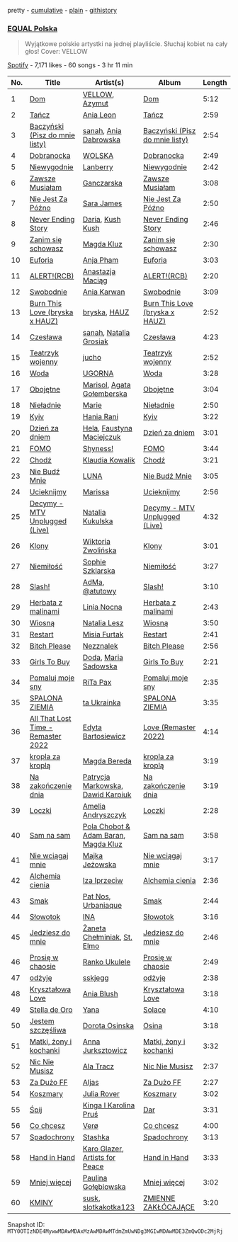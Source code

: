 pretty - [cumulative](/playlists/cumulative/37i9dQZF1DWWsiJMaq2jt5.md) - [plain](/playlists/plain/37i9dQZF1DWWsiJMaq2jt5) - [githistory](https://github.githistory.xyz/mackorone/spotify-playlist-archive/blob/main/playlists/plain/37i9dQZF1DWWsiJMaq2jt5)

### [EQUAL Polska](https://open.spotify.com/playlist/37i9dQZF1DWWsiJMaq2jt5)

> Wyjątkowe polskie artystki na jednej playliście\. Słuchaj kobiet na cały głos! Cover: VELLOW

[Spotify](https://open.spotify.com/user/spotify) - 7,171 likes - 60 songs - 3 hr 11 min

| No. | Title | Artist(s) | Album | Length |
|---|---|---|---|---|
| 1 | [Dom](https://open.spotify.com/track/0IiRYtbuHeDc0Qc6xmKKdz) | [VELLOW](https://open.spotify.com/artist/6AgwCEO5e232POV2Ec62cw), [Azymut](https://open.spotify.com/artist/43os6F0hxmWfqVHYfiemf8) | [Dom](https://open.spotify.com/album/3UGV4GCdfdp2CKD4uOW0DO) | 5:12 |
| 2 | [Tańcz](https://open.spotify.com/track/04m7QWM9A7D5zbeXB1xNGz) | [Ania Leon](https://open.spotify.com/artist/43QBxtuscxneLyKYYEFfEu) | [Tańcz](https://open.spotify.com/album/4vuE0t73GAmBl3n1dWqrpb) | 2:59 |
| 3 | [Baczyński \(Pisz do mnie listy\)](https://open.spotify.com/track/0Kz2t4BDb1RzAv3okGTne6) | [sanah](https://open.spotify.com/artist/0TMvoNR0AIJV138mHY6jdE), [Ania Dabrowska](https://open.spotify.com/artist/7008bv4QLo6eziuxszbjqO) | [Baczyński \(Pisz do mnie listy\)](https://open.spotify.com/album/0HXBIh4ab8Pxq0S4nz6w55) | 2:54 |
| 4 | [Dobranocka](https://open.spotify.com/track/6mr1MbbCrk2Hd711HgjMK3) | [WOLSKA](https://open.spotify.com/artist/6W535X9Sk4zYwdMeXQ8LwM) | [Dobranocka](https://open.spotify.com/album/4KQDJI3P4GOmCqv4v7Oz0H) | 2:49 |
| 5 | [Niewygodnie](https://open.spotify.com/track/7JrVYhUHUtbEi4FmJsiBup) | [Lanberry](https://open.spotify.com/artist/2t3aJxThQrMWaNJgqjMcU8) | [Niewygodnie](https://open.spotify.com/album/5FznQ9i5x2y9EFtGsanTgY) | 2:42 |
| 6 | [Zawsze Musiałam](https://open.spotify.com/track/0rC7kjwYyY1VjJmCmBHEHf) | [Ganczarska](https://open.spotify.com/artist/3q26cqbn7bDj4LfrDHg5xo) | [Zawsze Musiałam](https://open.spotify.com/album/2rwSOc1x8DknMTk9jUpkX7) | 3:08 |
| 7 | [Nie Jest Za Późno](https://open.spotify.com/track/3kyMecdZA14alnen7yRVBt) | [Sara James](https://open.spotify.com/artist/6flsK6BZEkCqoz4t3M4oeV) | [Nie Jest Za Późno](https://open.spotify.com/album/1AmX4poxFGLpW7TMnd7oiA) | 2:50 |
| 8 | [Never Ending Story](https://open.spotify.com/track/6xiIGKnmP1i83W84yugYgp) | [Daria](https://open.spotify.com/artist/1o3ck5WMNcRSP9Khfy5o7u), [Kush Kush](https://open.spotify.com/artist/5P4P6G0pubLi65R3zRnSCf) | [Never Ending Story](https://open.spotify.com/album/0sDScLgCx90JyBnBte5Snd) | 2:46 |
| 9 | [Zanim się schowasz](https://open.spotify.com/track/5HdZPLwEhztIeKh2bSw0av) | [Magda Kluz](https://open.spotify.com/artist/0yKPpbp3T6JTB9ApDMv9SZ) | [Zanim się schowasz](https://open.spotify.com/album/2IiDop9RYO6RhJJAnkRAID) | 2:30 |
| 10 | [Euforia](https://open.spotify.com/track/5VRJJpOYMwFaJ3VcQnbL0v) | [Anja Pham](https://open.spotify.com/artist/77kc3ojDhzIdKO5mifxftT) | [Euforia](https://open.spotify.com/album/68UX1dJ4898efl7uP5NGd8) | 3:03 |
| 11 | [ALERT!\(RCB\)](https://open.spotify.com/track/3bZVRRIDpz3R0EwQ2IJDbJ) | [Anastazja Maciąg](https://open.spotify.com/artist/7FUSTVgPrNPjB3I3QYPby3) | [ALERT!\(RCB\)](https://open.spotify.com/album/4F4GpkJj6YFPDDIlKcySfO) | 2:20 |
| 12 | [Swobodnie](https://open.spotify.com/track/6gErd7iXipXL4A7TWWa5PH) | [Ania Karwan](https://open.spotify.com/artist/6EtPFq0WhAq7kzcryE23b4) | [Swobodnie](https://open.spotify.com/album/04uXtWnUNRZSlb7l9TyNOD) | 3:09 |
| 13 | [Burn This Love \(bryska x HAUZ\)](https://open.spotify.com/track/3KI7tTKpqclYnMSdSu4IXp) | [bryska](https://open.spotify.com/artist/5I8Y0U8doFLVCsSY88v4Vh), [HAUZ](https://open.spotify.com/artist/3deknuVSj6038SM4afSQpu) | [Burn This Love \(bryska x HAUZ\)](https://open.spotify.com/album/3tT1s5whDUwHhXOvhqf9cc) | 2:52 |
| 14 | [Czesława](https://open.spotify.com/track/2N0Id1zJJdDy0ijcQXBAAn) | [sanah](https://open.spotify.com/artist/0TMvoNR0AIJV138mHY6jdE), [Natalia Grosiak](https://open.spotify.com/artist/6o1HvE0HE1CZJSBIVyNcKg) | [Czesława](https://open.spotify.com/album/2SAtG4FkiHBVdx9USZG3AH) | 4:23 |
| 15 | [Teatrzyk wojenny](https://open.spotify.com/track/774gV6dYgKrTDCGNH4xbFG) | [jucho](https://open.spotify.com/artist/77vikLG5M479F4GJeXPmjJ) | [Teatrzyk wojenny](https://open.spotify.com/album/1KSjzoYjPkLPIbPCfjUnXx) | 2:52 |
| 16 | [Woda](https://open.spotify.com/track/3tRavPzPykQ1LufxwZG9cU) | [UGORNA](https://open.spotify.com/artist/728KDp7TKI2VD37sg0323p) | [Woda](https://open.spotify.com/album/4NFKBGcOk7wmvxGo0fow3R) | 3:28 |
| 17 | [Obojętne](https://open.spotify.com/track/4mWTkvdVpSKWivOWRoxoNv) | [Marisol](https://open.spotify.com/artist/5oBe3ZLAxyhcl6w05EnZfF), [Agata Gołemberska](https://open.spotify.com/artist/0THfPyD0S6A8fSNqg8ccwk) | [Obojętne](https://open.spotify.com/album/3v4pe2XR8KozU07U5bajDr) | 3:04 |
| 18 | [Nieładnie](https://open.spotify.com/track/5pPTUPUIFvhyWu5TbZ6D20) | [Marie](https://open.spotify.com/artist/5o7Atiia4I0WLFuN2qAu6M) | [Nieładnie](https://open.spotify.com/album/5QZejYOe9bw9EOJdmVgYhB) | 2:50 |
| 19 | [Kyiv](https://open.spotify.com/track/1TinRus0RgopdWQ1tVjAG8) | [Hania Rani](https://open.spotify.com/artist/14YzutUdMwS9yTnI0IFBaD) | [Kyiv](https://open.spotify.com/album/5t9FMUSLvEttWxyId9NnFT) | 3:22 |
| 20 | [Dzień za dniem](https://open.spotify.com/track/33j8Wwp9DtRzvcYIu5qwhW) | [Hela](https://open.spotify.com/artist/6DNkBmIq2VeCP4rIOp6equ), [Faustyna Maciejczuk](https://open.spotify.com/artist/3CIcRH4j4mWpUv8n2UrImj) | [Dzień za dniem](https://open.spotify.com/album/3aLH2E1BGJUtThFGwzbLCR) | 3:01 |
| 21 | [FOMO](https://open.spotify.com/track/0N1JQHZEUbVqcgMryK9NpL) | [Shyness!](https://open.spotify.com/artist/4qAVYs7aD1BMBRPn9dAKym) | [FOMO](https://open.spotify.com/album/0cP9ZrJM3O7XSUdJVRXoLJ) | 3:44 |
| 22 | [Chodź](https://open.spotify.com/track/42ZIYZcO32RYMJJddEcgYv) | [Klaudia Kowalik](https://open.spotify.com/artist/48xj6VTZJbWGgs2Pt1Slkj) | [Chodź](https://open.spotify.com/album/5WQFfW6nvYqr22gfRtyju4) | 3:21 |
| 23 | [Nie Budź Mnie](https://open.spotify.com/track/0KVMbgYNp1V9TZxJwdN06W) | [LUNA](https://open.spotify.com/artist/0AZgkXW6n0zfyOhVAnIopA) | [Nie Budź Mnie](https://open.spotify.com/album/4fDm1WGBYkvDCNSbInlOkm) | 3:05 |
| 24 | [Ucieknijmy](https://open.spotify.com/track/6HIbs4aASnRfIL70LrV9Mv) | [Marissa](https://open.spotify.com/artist/7lRC2ICJeiCyz2wSU6BVkH) | [Ucieknijmy](https://open.spotify.com/album/1MvwYIRoax9zNaVpQRnn9p) | 2:56 |
| 25 | [Decymy \- MTV Unplugged \(Live\)](https://open.spotify.com/track/6nKH2V8nvoNxWvlzFQgpJy) | [Natalia Kukulska](https://open.spotify.com/artist/71ADVpJx1rN662ENAJIcUZ) | [Decymy \- MTV Unplugged \(Live\)](https://open.spotify.com/album/4IYneMHHA3kFYtQh4ZsxVz) | 4:32 |
| 26 | [Klony](https://open.spotify.com/track/0PLNi6qq1M33qJlVgJB5el) | [Wiktoria Zwolińska](https://open.spotify.com/artist/1Dyn3KxMNqGRpIEeXekqhf) | [Klony](https://open.spotify.com/album/085CKm1rIJ0baDUvKoLNAT) | 3:01 |
| 27 | [Niemiłość](https://open.spotify.com/track/6PftkyeFPdiPHURWmNZTBq) | [Sophie Szklarska](https://open.spotify.com/artist/09GfElZ8wfFoJyaHNbSaan) | [Niemiłość](https://open.spotify.com/album/40PDrtJTFTlSkRX5AZmUXV) | 3:27 |
| 28 | [Slash!](https://open.spotify.com/track/2gaMY7OiDAUPs6yygqnc2R) | [AdMa](https://open.spotify.com/artist/1xTIcf4zbJmtd9FTD8UFXj), [@atutowy](https://open.spotify.com/artist/53UpeT3katrOaJmhSiRp2a) | [Slash!](https://open.spotify.com/album/40hyTrpmjk5lkZZcTCBiJs) | 3:10 |
| 29 | [Herbata z malinami](https://open.spotify.com/track/7xKA875Oul72m2o79tFaUF) | [Linia Nocna](https://open.spotify.com/artist/6ASsF4ZKpJlpeRF7HarDfe) | [Herbata z malinami](https://open.spotify.com/album/4KItut2rrAnjqzNQDobRll) | 2:43 |
| 30 | [Wiosną](https://open.spotify.com/track/2fqh3YcZDbKelHjP5e2zvX) | [Natalia Lesz](https://open.spotify.com/artist/3MDEKBsgb6XSMdYHAK4Vdr) | [Wiosną](https://open.spotify.com/album/40zwBZiwEqPBnk0UGL7g2c) | 3:50 |
| 31 | [Restart](https://open.spotify.com/track/7AVnGhcC34m08AXcw4q4bh) | [Misia Furtak](https://open.spotify.com/artist/1gHY7d1BsJjxJ1VjAnqm5M) | [Restart](https://open.spotify.com/album/2qFhmGDeKNPVJaXjU1O2Qm) | 2:41 |
| 32 | [Bitch Please](https://open.spotify.com/track/6gIfDSXhCyL1Gwo7L0ZbUF) | [Nezznalek](https://open.spotify.com/artist/2jxQKdU1dKP95EzKiQBcg5) | [Bitch Please](https://open.spotify.com/album/7a85aIjM9PeCAKqTfqxrIm) | 2:56 |
| 33 | [Girls To Buy](https://open.spotify.com/track/4ItP3pWthxh7iHVFcWUsIf) | [Doda](https://open.spotify.com/artist/3Gln8Jmda3Nb94qAMPyn4A), [Maria Sadowska](https://open.spotify.com/artist/4zjvLsSNVpp8A95RZb7ryC) | [Girls To Buy](https://open.spotify.com/album/6Q87Z5ojvs0eRUyhOwDDgF) | 2:21 |
| 34 | [Pomaluj moje sny](https://open.spotify.com/track/6qZAlSoZWm7huxYsMajdyB) | [RiTa Pax](https://open.spotify.com/artist/4aDFcRtPirEhd1sqCd2BUg) | [Pomaluj moje sny](https://open.spotify.com/album/2iNtvQKw0qLSsc0ZHie56H) | 2:35 |
| 35 | [SPALONA ZIEMIA](https://open.spotify.com/track/2MUoFKID3IIqUlzfIXIIhk) | [ta Ukrainka](https://open.spotify.com/artist/5kH7ZateqBrrUv6u6snhnp) | [SPALONA ZIEMIA](https://open.spotify.com/album/31fwVKKkrLGf54qqc1Bc9c) | 3:35 |
| 36 | [All That Lost Time \- Remaster 2022](https://open.spotify.com/track/4qHOLs0YBCcAIngEe3Lxwo) | [Edyta Bartosiewicz](https://open.spotify.com/artist/1MrKvFb6ie6bTXGpSEYx0g) | [Love \(Remaster 2022\)](https://open.spotify.com/album/26ivSqjqTQUqNXktVbX0wY) | 4:14 |
| 37 | [kropla za kroplą](https://open.spotify.com/track/1HXTCZE9jTkfcFdA3iM74J) | [Magda Bereda](https://open.spotify.com/artist/6NaOhgiHgKdbBk1SUaAt9d) | [kropla za kroplą](https://open.spotify.com/album/3IEa1KtH1gdJhw3U0F2P5f) | 3:19 |
| 38 | [Na zakończenie dnia](https://open.spotify.com/track/4iD4wuscHRMUgQRUkTfl2O) | [Patrycja Markowska](https://open.spotify.com/artist/0Jl6TFKAJR7zIv2kvA1RNf), [Dawid Karpiuk](https://open.spotify.com/artist/1Cv3Z6boIdRxDQILYoFImr) | [Na zakończenie dnia](https://open.spotify.com/album/1zJ4JQOd8RDxs7EAugtoNE) | 3:19 |
| 39 | [Loczki](https://open.spotify.com/track/4zlhGpxtkiNFwLFBZXGJoQ) | [Amelia Andryszczyk](https://open.spotify.com/artist/58wKaNZ5iuXaeelRtHzEsk) | [Loczki](https://open.spotify.com/album/3B2IN8ODmWhQ9ngq5rW9HI) | 2:28 |
| 40 | [Sam na sam](https://open.spotify.com/track/5YUdIz5rosabeWO4wTWS2l) | [Pola Chobot & Adam Baran](https://open.spotify.com/artist/3rAJTu78f8RNNNTN8LqnVk), [Magda Kluz](https://open.spotify.com/artist/0yKPpbp3T6JTB9ApDMv9SZ) | [Sam na sam](https://open.spotify.com/album/37pznpHCuxArO05VV6oUsT) | 3:58 |
| 41 | [Nie wciągaj mnie](https://open.spotify.com/track/6ObYAAIVd9Z8CHGgFtgBnz) | [Majka Jeżowska](https://open.spotify.com/artist/5mRRBVuAcuXIpJkqQ6KEOr) | [Nie wciągaj mnie](https://open.spotify.com/album/2MXdfSmwSPi9s9ilX9eBLT) | 3:17 |
| 42 | [Alchemia cienia](https://open.spotify.com/track/0Dx5Lv0D7QDJHXnVxrdlkF) | [Iza Iprzeciw](https://open.spotify.com/artist/3raVcdcIJSBZXirctZ2Ooq) | [Alchemia cienia](https://open.spotify.com/album/6KunaMFNfKCBPRjbfhEBAh) | 2:36 |
| 43 | [Smak](https://open.spotify.com/track/0GM8R4R7fMsqRjdRhESjJv) | [Pat Nos](https://open.spotify.com/artist/0ULtN6cdw9UhN9zi7mXiZv), [Urbaniaque](https://open.spotify.com/artist/2T47qssnONlEuxR0wZEcxE) | [Smak](https://open.spotify.com/album/5X8eMdBPHx3Gy3kfahxT1N) | 2:44 |
| 44 | [Słowotok](https://open.spotify.com/track/5acu3Tow2yUGr6h3mXr4p1) | [INA](https://open.spotify.com/artist/5uUDGqnu5Z8YDY3ThOEsKV) | [Słowotok](https://open.spotify.com/album/1f6Tg77RUPLx9vhMl26SBL) | 3:16 |
| 45 | [Jedziesz do mnie](https://open.spotify.com/track/1BW2NLfCGYxX1CtMfoZdcE) | [Żaneta Chełminiak](https://open.spotify.com/artist/4Lpo3zMUTdH69eWhxN3sfr), [St\. Elmo](https://open.spotify.com/artist/4Zda412x1VMIPuEAUdZ7Zy) | [Jedziesz do mnie](https://open.spotify.com/album/5568FadpBQFkLGSmvm9sOT) | 2:46 |
| 46 | [Prosię w chaosie](https://open.spotify.com/track/5BuFhIv81lxp2DbAKZpKIK) | [Ranko Ukulele](https://open.spotify.com/artist/0tfJBHQtndZAeilrnJfJSC) | [Prosię w chaosie](https://open.spotify.com/album/0CWPX6pquuFQoSc19ofBjK) | 2:49 |
| 47 | [odżyję](https://open.spotify.com/track/0Aoa1RhDuE9x4Rnw0SMZAM) | [sskjegg](https://open.spotify.com/artist/7ClYCCz8XkRMnJDxLcEqoB) | [odżyję](https://open.spotify.com/album/1hjK0ngJ0ADMhn13Gwjdi9) | 2:38 |
| 48 | [Kryształowa Love](https://open.spotify.com/track/236Ry1CyVvMr2p1Pi8Gpo5) | [Ania Blush](https://open.spotify.com/artist/4QQaa1L3pPNpi8hN1RwSsh) | [Kryształowa Love](https://open.spotify.com/album/4JX9lL0MbyihDC238FPoU9) | 3:18 |
| 49 | [Stella de Oro](https://open.spotify.com/track/0nf1kFIPnMpPgZaCWTYuUx) | [Yana](https://open.spotify.com/artist/3tJde1HLB27pgg4UCWN8cA) | [Solace](https://open.spotify.com/album/3DsKkabaqsYGKSriLuHHRl) | 4:10 |
| 50 | [Jestem szczęśliwa](https://open.spotify.com/track/6lSecunig3qg3SIOIaSF6X) | [Dorota Osinska](https://open.spotify.com/artist/5c07JJVWsBHz2Sl0NDKyGJ) | [Osina](https://open.spotify.com/album/1P3skyY2nDBLppShFw7KE8) | 3:18 |
| 51 | [Matki, żony i kochanki](https://open.spotify.com/track/6KuGsJjLqZEvEDpjenjqDw) | [Anna Jurksztowicz](https://open.spotify.com/artist/5Pnb9eXuGqSHlUsneXSdco) | [Matki, żony i kochanki](https://open.spotify.com/album/1SwIGcha4C6toy81LEKpcC) | 3:32 |
| 52 | [Nic Nie Musisz](https://open.spotify.com/track/2rbqQlENCD55ejafojvB3L) | [Ala Tracz](https://open.spotify.com/artist/0Tb15PV8RtDedmtSDI4GQ7) | [Nic Nie Musisz](https://open.spotify.com/album/2xFv4oRFOk2O6yAVlgcYob) | 2:37 |
| 53 | [Za Dużo FF](https://open.spotify.com/track/3LQtB0YLWe3kXjeRlcnyAe) | [Aljas](https://open.spotify.com/artist/6Vkhs9MXgzLQ88k1rMay1a) | [Za Dużo FF](https://open.spotify.com/album/3oXFzLolfvlUmPMTnoNmp5) | 2:27 |
| 54 | [Koszmary](https://open.spotify.com/track/56oLC5fox1KodO1iZ9KUJs) | [Julia Rover](https://open.spotify.com/artist/70zXFyFXCecgOndjLIbQ1P) | [Koszmary](https://open.spotify.com/album/1z9KaIyZaGksqrm5WToZyK) | 3:02 |
| 55 | [Śpij](https://open.spotify.com/track/0PBwEWEksoojd5BUHWhO15) | [Kinga I Karolina Pruś](https://open.spotify.com/artist/2ESWEvhtbjNnA8F1L4kgtj) | [Dar](https://open.spotify.com/album/39rNcceVwFcTohL82OBNmw) | 3:31 |
| 56 | [Co chcesz](https://open.spotify.com/track/1bJY10kfAxJFS0BJOZ0Ebh) | [Verø](https://open.spotify.com/artist/21l5dPsWjMdkH41eZSyFjz) | [Co chcesz](https://open.spotify.com/album/2r4sVhQD5y3KEu2PJkv4Do) | 4:00 |
| 57 | [Spadochrony](https://open.spotify.com/track/5VoXLIjCkZDPFHmtU8n8vD) | [Stashka](https://open.spotify.com/artist/35hjoqsmmrZ2sdvDnYLf2s) | [Spadochrony](https://open.spotify.com/album/5zg5HIALvtsMfK1OyWKZtv) | 3:13 |
| 58 | [Hand in Hand](https://open.spotify.com/track/5HLQV1QScWdLbSBecV5LZQ) | [Karo Glazer](https://open.spotify.com/artist/1auJhDIg0vhuMiqSm6CEVO), [Artists for Peace](https://open.spotify.com/artist/66HA2IRsre5YspCVwYuiZN) | [Hand in Hand](https://open.spotify.com/album/7dO8eQ3yhvN9tgqBftNbc6) | 3:33 |
| 59 | [Mniej więcej](https://open.spotify.com/track/40ily5O5lRCPrjdgnr0GcK) | [Paulina Gołębiowska](https://open.spotify.com/artist/5vA6TN2QhtFlbKzjzwWbF9) | [Mniej więcej](https://open.spotify.com/album/4frvT4POaROafIfrx2Kub6) | 3:02 |
| 60 | [KMINY](https://open.spotify.com/track/6XMqMT32glMv7v6QFQYbqN) | [susk](https://open.spotify.com/artist/0b2xjUWoDTDaDbr4fNqGtc), [slotkakotka123](https://open.spotify.com/artist/07eHPQI6wg41TPL5l6XTsR) | [ZMIENNE ZAKŁÓCAJĄCE](https://open.spotify.com/album/31OzuBi4eQ15Jartngwu75) | 3:20 |

Snapshot ID: `MTY0OTIzNDE4MywwMDAwMDAxMzAwMDAwMTdmZmUwNDg3MGIwMDAwMDE3ZmQwODc2MjRj`